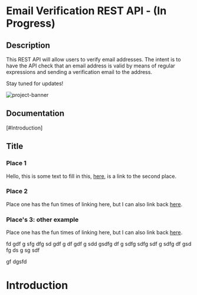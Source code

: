 # Email Verification REST API - (In Progress)

## Description
This REST API will allow users to verify email addresses. The intent is to have the API check that an email address is valid by means of regular expressions and sending a verification email to the address.

Stay tuned for updates!

![project-banner](https://user-images.githubusercontent.com/46342592/158291554-31f71c8b-5ea4-4d5a-bdd7-4c36c951fac5.png)

## Documentation
[#Introduction]

## Title

### Place 1

Hello, this is some text to fill in this, [here](#place-2), is a link to the second place.

### Place 2

Place one has the fun times of linking here, but I can also link back [here](#place-1).

### Place's 3: other example

Place one has the fun times of linking here, but I can also link back [here](#places-3-other-example).




fd
gdf
g
sfg
dfg
sd
gdf
g
df
gdf
g
sdd
gsdfg
df
g
sdfg
sdfg
sdf
g
sdfg
df
gsd
fg
ds
g
sg
sdf

gf
dgsfd









# Introduction
